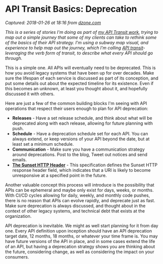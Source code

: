 # API Transit Basics: Deprecation

_Captured: 2018-01-26 at 18:16 from [dzone.com](https://dzone.com/articles/api-transit-basics-deprecation?utm_source=Top%205&utm_medium=email&utm_campaign=Top%205%202018-01-263)_

_This is a series of stories I'm doing as part of [my API Transit work](http://basics.apievangelist.com/), trying to map out a simple journey that some of my clients can take to rethink some of the basics of their API strategy. I'm using a subway map visual, and experience to help map out the journey, which I'm calling [API transit](http://basics.apievangelist.com/)-leveraging the verb form of transit, to describe what every API should go through._

This is a simple one. All APIs will eventually need to be deprecated. This is how you avoid legacy systems that have been up for over decades. Make sure the lifespan of each service is discussed as part of its conception, and put some details out about the expected timeline for its existence. Even if this becomes an unknown, at least you thought about it, and hopefully discussed it with others.

Here are just a few of the common building blocks I'm seeing with API operations that respect their users enough to plan for API deprecation:

  * **Releases** \- Have a set release schedule, and think about what will be deprecated along with each release, allowing for future planning with push.
  * **Schedule** \- Have a deprecation schedule set for each API. You can always extend, or keep versions of your API beyond the date, but at least set a minimum schedule.
  * **Communication** \- Make sure you have a communication strategy around deprecations. Post to the blog, Tweet out notices and send emails.
  * **[The Sunset HTTP Header](https://tools.ietf.org/id/draft-wilde-sunset-header-03.html)** \- This specification defines the Sunset HTTP response header field, which indicates that a URI is likely to become unresponsive at a specified point in the future.

Another valuable concept this process will introduce is the possibility that APIs can be ephemeral and maybe only exist for days, weeks, or months. With CI/CD cycles allowing for daily, weekly, and monthly code pushes, there is no reason that APIs can evolve rapidly, and deprecate just as fast. Make sure deprecation is always discussed, and thought about in the context of other legacy systems, and technical debt that exists at the organization.

API deprecation is inevitable. We might as well start planning for it from day one. Every API definition upon inception should have an API deprecation target date, 12 months, 18 months, or whatever your time frame is. You may have future versions of the API in place, and in some cases extend the life of an API, but having a deprecation strategy shows you are thinking about the future, considering change, as well as considering the impact on your consumers.
